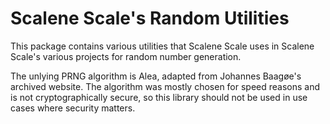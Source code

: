 # Scalene Scale's Random Utilities

This package contains various utilities that Scalene Scale uses in Scalene Scale's various projects for random number generation.

The unlying PRNG algorithm is Alea, adapted from Johannes Baagøe's archived website. The algorithm was mostly chosen for speed reasons and is not cryptographically secure, so this library should not be used in use cases where security matters.
